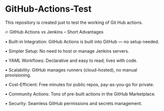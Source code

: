 # GitHub-Actions-Test
This repository is created just to test the working of Git Hub actions.

🔥 GitHub Actions vs Jenkins – Short Advantages

•  Built-in Integration: GitHub Actions is built into GitHub — no setup needed.

•  Simpler Setup: No need to host or manage Jenkins servers.

•  YAML Workflows: Declarative and easy to read; lives with code.

•  Scalability: GitHub manages runners (cloud-hosted), no manual provisioning.

•  Cost-Efficient: Free minutes for public repos, pay-as-you-go for private.

•  Community Actions: Tons of pre-built actions in the GitHub Marketplace.

•  Security: Seamless GitHub permissions and secrets management.
